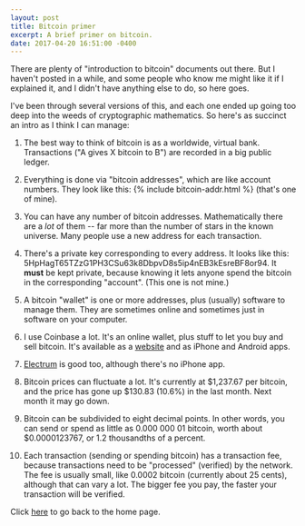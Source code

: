 ```yaml
---
layout: post
title: Bitcoin primer
excerpt: A brief primer on bitcoin.
date: 2017-04-20 16:51:00 -0400
---
```


There are plenty of "introduction to bitcoin" documents out there.
But I haven't posted in a while, and some people who know me might
like it if I explained it, and I didn't have anything else to do, so
here goes.

I've been through several versions of this, and each one ended up
going too deep into the weeds of cryptographic mathematics.  So here's
as succinct an intro as I think I can manage:

1. The best way to think of bitcoin is as a worldwide, virtual
bank.  Transactions ("A gives X bitcoin to B") are recorded in a big
public ledger.

2. Everything is done via "bitcoin addresses", which are like account
numbers.  They look like this: {% include bitcoin-addr.html %} (that's
one of mine).

3. You can have any number of bitcoin addresses.  Mathematically there
are a *lot* of them -- far more than the number of stars in the known
universe.  Many people use a new address for each transaction.

4. There's a private key corresponding to every address.  It looks
like this: 5HpHagT65TZzG1PH3CSu63k8DbpvD8s5ip4nEB3kEsreBF8or94.  It
**must** be kept private, because knowing it lets anyone spend the
bitcoin in the corresponding "account".  (This one is not mine.)

5. A bitcoin "wallet" is one or more addresses, plus (usually)
software to manage them.  They are sometimes online and sometimes just
in software on your computer.

6. I use Coinbase a lot.  It's an online wallet, plus stuff to let you
buy and sell bitcoin.  It's available as a
[website](https://www.coinbase.com/) and as iPhone and Android apps.

7. [Electrum](https://electrum.org/) is good too, although there's no
iPhone app.

8. Bitcoin prices can fluctuate a lot.  It's currently at $1,237.67
per bitcoin, and the price has gone up $130.83 (10.6%) in the last
month.  Next month it may go down.

9. Bitcoin can be subdivided to eight decimal points.  In other words,
you can send or spend as little as 0.000 000 01 bitcoin, worth about
$0.0000123767, or 1.2 thousandths of a percent.

10. Each transaction (sending or spending bitcoin) has a transaction
fee, because transactions need to be "processed" (verified) by the
network.  The fee is usually small, like 0.0002 bitcoin (currently
about 25 cents), although that can vary a lot.  The bigger fee you
pay, the faster your transaction will be verified.


Click [here](https://goltz20707.mmert.org/) to go back to the home page.

